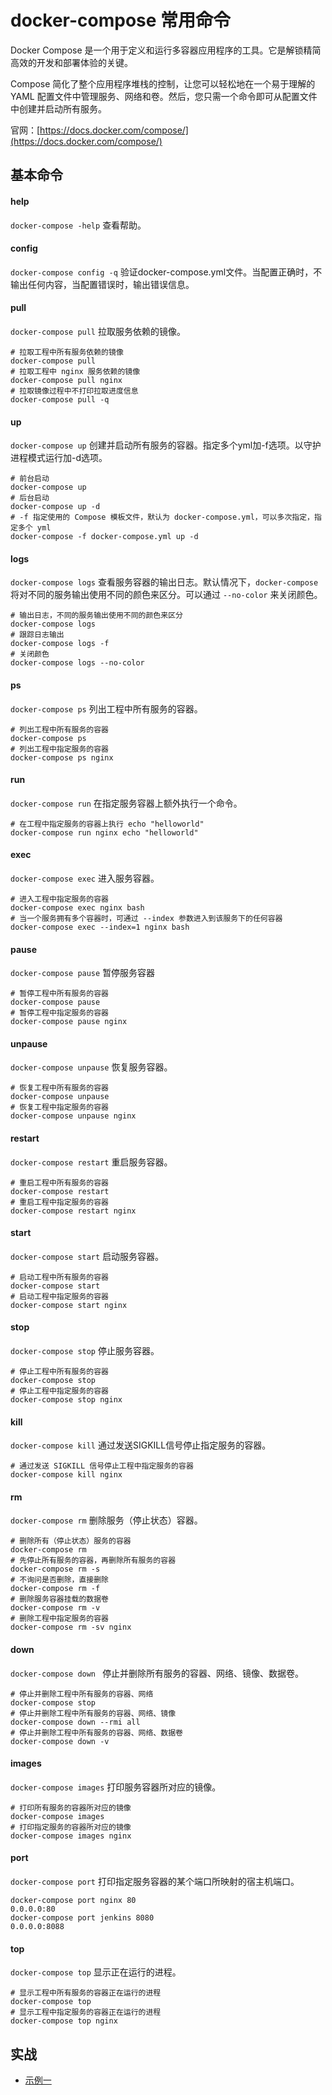 # docker-compose 常用命令

Docker Compose 是一个用于定义和运行多容器应用程序的工具。它是解锁精简高效的开发和部署体验的关键。

Compose 简化了整个应用程序堆栈的控制，让您可以轻松地在一个易于理解的 YAML 配置文件中管理服务、网络和卷。然后，您只需一个命令即可从配置文件中创建并启动所有服务。

官网：[https://docs.docker.com/compose/](https://docs.docker.com/compose/)

## 基本命令

#### help

`docker-compose -help` 查看帮助。

#### config

`docker-compose config -q` 验证docker-compose.yml文件。当配置正确时，不输出任何内容，当配置错误时，输出错误信息。

#### pull

`docker-compose pull` 拉取服务依赖的镜像。

```docker
# 拉取工程中所有服务依赖的镜像
docker-compose pull
# 拉取工程中 nginx 服务依赖的镜像
docker-compose pull nginx
# 拉取镜像过程中不打印拉取进度信息
docker-compose pull -q
```

#### up

`docker-compose up` 创建并启动所有服务的容器。指定多个yml加-f选项。以守护进程模式运行加-d选项。

```docker
# 前台启动
docker-compose up
# 后台启动
docker-compose up -d
# -f 指定使用的 Compose 模板文件，默认为 docker-compose.yml，可以多次指定，指定多个 yml
docker-compose -f docker-compose.yml up -d
```

#### logs

`docker-compose logs` 查看服务容器的输出日志。默认情况下，`docker-compose` 将对不同的服务输出使用不同的颜色来区分。可以通过 `--no-color` 来关闭颜色。

```docker
# 输出日志，不同的服务输出使用不同的颜色来区分
docker-compose logs
# 跟踪日志输出
docker-compose logs -f
# 关闭颜色
docker-compose logs --no-color
```

#### ps

`docker-compose ps` 列出工程中所有服务的容器。

```docker
# 列出工程中所有服务的容器
docker-compose ps
# 列出工程中指定服务的容器
docker-compose ps nginx
```

#### run

`docker-compose run` 在指定服务容器上额外执行一个命令。

```docker
# 在工程中指定服务的容器上执行 echo "helloworld"
docker-compose run nginx echo "helloworld"
```

#### exec

`docker-compose exec` 进入服务容器。

```docker
# 进入工程中指定服务的容器
docker-compose exec nginx bash
# 当一个服务拥有多个容器时，可通过 --index 参数进入到该服务下的任何容器
docker-compose exec --index=1 nginx bash
```

#### pause

`docker-compose pause` 暂停服务容器

```docker
# 暂停工程中所有服务的容器
docker-compose pause
# 暂停工程中指定服务的容器
docker-compose pause nginx
```

#### unpause

`docker-compose unpause` 恢复服务容器。

```docker
# 恢复工程中所有服务的容器
docker-compose unpause
# 恢复工程中指定服务的容器
docker-compose unpause nginx
```

#### restart

`docker-compose restart` 重启服务容器。

```docker
# 重启工程中所有服务的容器
docker-compose restart
# 重启工程中指定服务的容器
docker-compose restart nginx
```

#### start

`docker-compose start` 启动服务容器。

```docker
# 启动工程中所有服务的容器
docker-compose start
# 启动工程中指定服务的容器
docker-compose start nginx
```

#### stop

`docker-compose stop` 停止服务容器。

```docker
# 停止工程中所有服务的容器
docker-compose stop
# 停止工程中指定服务的容器
docker-compose stop nginx
```

#### kill

`docker-compose kill` 通过发送SIGKILL信号停止指定服务的容器。

```docker
# 通过发送 SIGKILL 信号停止工程中指定服务的容器
docker-compose kill nginx
```

#### rm

`docker-compose rm`  删除服务（停止状态）容器。

```docker
# 删除所有（停止状态）服务的容器
docker-compose rm
# 先停止所有服务的容器，再删除所有服务的容器
docker-compose rm -s
# 不询问是否删除，直接删除
docker-compose rm -f
# 删除服务容器挂载的数据卷
docker-compose rm -v
# 删除工程中指定服务的容器
docker-compose rm -sv nginx
```

#### down

`docker-compose down ` 停止并删除所有服务的容器、网络、镜像、数据卷。

```docker
# 停止并删除工程中所有服务的容器、网络
docker-compose stop
# 停止并删除工程中所有服务的容器、网络、镜像
docker-compose down --rmi all
# 停止并删除工程中所有服务的容器、网络、数据卷
docker-compose down -v
```

#### images

`docker-compose images` 打印服务容器所对应的镜像。

```docker
# 打印所有服务的容器所对应的镜像
docker-compose images
# 打印指定服务的容器所对应的镜像
docker-compose images nginx
```

#### port

`docker-compose port` 打印指定服务容器的某个端口所映射的宿主机端口。

```docker
docker-compose port nginx 80
0.0.0.0:80
docker-compose port jenkins 8080
0.0.0.0:8088
```

#### top

`docker-compose top` 显示正在运行的进程。

```docker
# 显示工程中所有服务的容器正在运行的进程
docker-compose top
# 显示工程中指定服务的容器正在运行的进程
docker-compose top nginx
```

## 实战

* [示例一](./docker-compose-simple-1.md)
